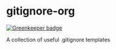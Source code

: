 # gitignore-org

[![Greenkeeper badge](https://badges.greenkeeper.io/gitignore-org/gitignore-org.svg)](https://greenkeeper.io/)

 A collection of useful .gitignore templates
